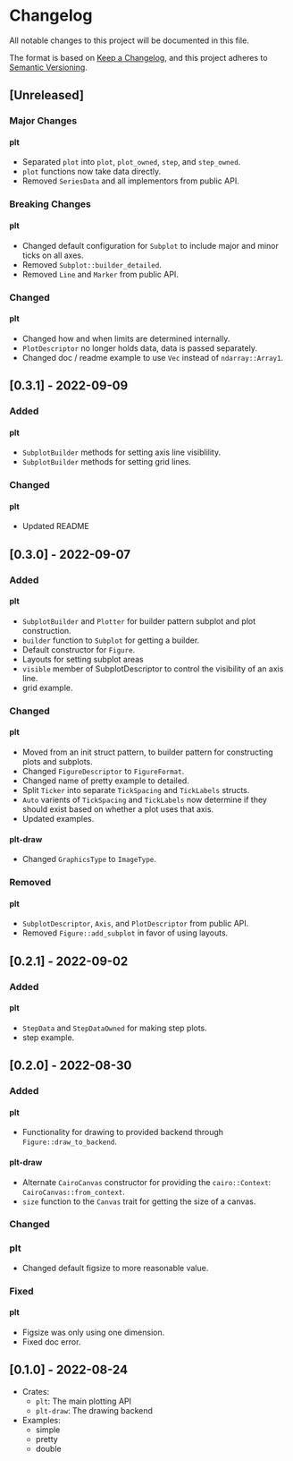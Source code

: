 # Changelog
All notable changes to this project will be documented in this file.

The format is based on [Keep a Changelog](https://keepachangelog.com/en/1.0.0/),
and this project adheres to [Semantic Versioning](https://semver.org/spec/v2.0.0.html).

## [Unreleased]

### Major Changes

#### plt

- Separated `plot` into `plot`, `plot_owned`, `step`, and `step_owned`.
- `plot` functions now take data directly.
- Removed `SeriesData` and all implementors from public API.

### Breaking Changes

#### plt

- Changed default configuration for `Subplot` to include major and minor ticks on all axes.
- Removed `Subplot::builder_detailed`.
- Removed `Line` and `Marker` from public API.

### Changed

#### plt

- Changed how and when limits are determined internally.
- `PlotDescriptor` no longer holds data, data is passed separately.
- Changed doc / readme example to use `Vec` instead of `ndarray::Array1`.

## [0.3.1] - 2022-09-09

### Added

#### plt

- `SubplotBuilder` methods for setting axis line visiblility.
- `SubplotBuilder` methods for setting grid lines.

### Changed

#### plt

- Updated README


## [0.3.0] - 2022-09-07

### Added

#### plt

- `SubplotBuilder` and `Plotter` for builder pattern subplot and plot construction.
- `builder` function to `Subplot` for getting a builder.
- Default constructor for `Figure`.
- Layouts for setting subplot areas
- `visible` member of SubplotDescriptor to control the visibility of an axis line.
- grid example.

### Changed

#### plt

- Moved from an init struct pattern, to builder pattern for constructing plots and subplots.
- Changed `FigureDescriptor` to `FigureFormat`.
- Changed name of pretty example to detailed.
- Split `Ticker` into separate `TickSpacing` and `TickLabels` structs.
- `Auto` varients of `TickSpacing` and `TickLabels` now determine if they should exist
  based on whether a plot uses that axis.
- Updated examples.

#### plt-draw

- Changed `GraphicsType` to `ImageType`.

### Removed

#### plt

- `SubplotDescriptor`, `Axis`, and `PlotDescriptor` from public API.
- Removed `Figure::add_subplot` in favor of using layouts.

## [0.2.1] - 2022-09-02

### Added

#### plt

- `StepData` and `StepDataOwned` for making step plots.
- step example.

## [0.2.0] - 2022-08-30

### Added

#### plt

- Functionality for drawing to provided backend through `Figure::draw_to_backend`.

#### plt-draw

- Alternate `CairoCanvas` constructor for providing the `cairo::Context`: `CairoCanvas::from_context`.
- `size` function to the `Canvas` trait for getting the size of a canvas.

### Changed

### plt

- Changed default figsize to more reasonable value.

### Fixed

#### plt

- Figsize was only using one dimension.
- Fixed doc error.

## [0.1.0] - 2022-08-24

- Crates:
  - `plt`: The main plotting API
  - `plt-draw`: The drawing backend
- Examples:
  - simple
  - pretty
  - double
